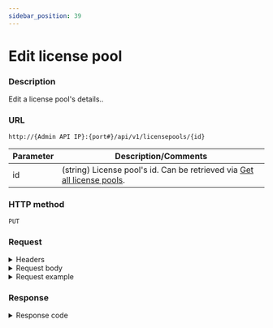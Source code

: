 ```yaml
---
sidebar_position: 39
---
```


# Edit license pool

### Description

Edit a license pool's details..

### URL 

`http://{Admin API IP}:{port#}/api/v1/licensepools/{id}`

| Parameter | Description/Comments |
| --- | --- |
| id | (string) License pool's id. Can be retrieved via [Get all license pools](./get-all-license-pools.md). |

### HTTP method

`PUT`

### Request

<details>
<summary>Headers</summary>

Example header format:

`Authorization: Basic <authorization token returned from the login method>`

`Content-Type: application/json`

</details>

<details>
<summary>Request body</summary>

| Parameter | Description/Comments |
| --- | --- |
| Name | (bool) License pool name. |
| Description | (string) License pool's password |
| MaxConcurrentReservation | (int) Maximum number of licenses (sandbox reservations) allowed by the license pool. |
| Domains | (string) List of domain ids to add the license pool to. |
</details>

<details>
<summary>Request example</summary>

```javascript
{
    "Name": "Test license pool",
    "Description": "license pool for testing",
    "MaxConcurrentReservation": 3,
    "Domains": ["985c3306-fad7-4e85-a4e3-c44876149657"]
}
```
</details>

### Response

<details>
<summary>Response code</summary>

```javascript
200 OK
```
</details>